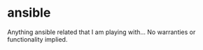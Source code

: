 # ansible
Anything ansible related that I am playing with...  No warranties or functionality implied.

